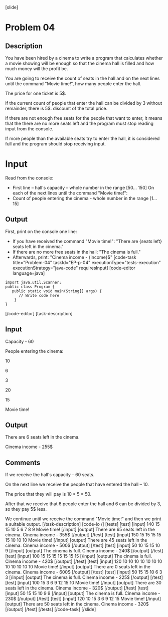 [slide]
# Problem 04
## Description
You have been hired by a cinema to write a program that calculates whether a movie showing will be enough so that the cinema hall is filled and how much money will the profit be. 

You are going to receive the count of seats in the hall and on the next lines until the command "Movie time!", how many people enter the hall. 

The price for one ticket is 5$. 

If the current count of people that enter the hall can be divided by 3 without remainder, there is 5$. discount of the total price.

If there are not enough free seats for the people that want to enter, it means that the there are no more seats left and the program must stop reading input from the console. 

If more people than the available seats try to enter the hall, it is considered full and the program should stop receiving input.

# Input
Read from the console:
- First line – hall's capacity – whole number in the range [50... 150]
On each of the next lines until the command "Movie time!":
- Count of people entering the cinema - whole number in the range [1… 15]

## Output
First, print on the console one line:
- If you have received the command "Movie time!": "There are \{seats left\} seats left in the cinema."
- If there are no more free seats in the hall: "The cinema is full."
- Afterwards, print: "Cinema income - \{income\}$"
[code-task title="Problem-04" taskId="EP-p-04" executionType="tests-execution" executionStrategy="java-code" requiresInput]
[code-editor language=java]
```
import java.util.Scanner;
public class Program {
   public static void main(String[] args) {
      // Write code here
    }
}
```
[/code-editor]
[task-description]
## Input
Capacity - 60

People entering the cinema:

10

6

3

20

15

Movie time!

## Output
There are 6 seats left in the cinema.

Cinema income - 255$

## Comments
If we receive the hall's capacity – 60 seats. 

On the next line we receive the people that have entered the hall – 10. 

The price that they will pay is 10 * 5 = 50. 

After that we receive that 6 people enter the hall and 6 can be divided by 3, so they pay 5$ less. 

We continue until we receive the command "Movie time!" and then we print a suitable output.
[/task-description]
[code-io /]
[tests]
[test]
[input]
140
15
15
10
5
6
7
8
9
Movie time!
[/input]
[output]
There are 65 seats left in the cinema.
Cinema income - 355$
[/output]
[/test]
[test]
[input]
150
15
15
15
15
15
10
10
10
Movie time!
[/input]
[output]
There are 45 seats left in the cinema.
Cinema income - 500$
[/output]
[/test]
[test]
[input]
50
10
15
15
10
9
[/input]
[output]
The cinema is full.
Cinema income - 240$
[/output]
[/test]
[test]
[input]
100
15
15
15
15
15
15
15
[/input]
[output]
The cinema is full.
Cinema income - 420$
[/output]
[/test]
[test]
[input]
120
10
10
10
10
10
10
10
10
10
10
10
10
Movie time!
[/input]
[output]
There are 0 seats left in the cinema.
Cinema income - 600$
[/output]
[/test]
[test]
[input]
50
15
15
10
6
3
3
[/input]
[output]
The cinema is full.
Cinema income - 225$
[/output]
[/test]
[test]
[input]
100
15
3
6
9
12
15
10
Movie time!
[/input]
[output]
There are 30 seats left in the cinema.
Cinema income - 320$
[/output]
[/test]
[test]
[input]
50
15
15
10
9
9
[/input]
[output]
The cinema is full.
Cinema income - 230$
[/output]
[/test]
[test]
[input]
120
10
15
3
6
9
12
15
Movie time!
[/input]
[output]
There are 50 seats left in the cinema.
Cinema income - 320$
[/output]
[/test]
[/tests]
[/code-task]
[/slide]
